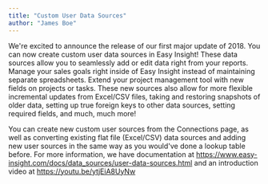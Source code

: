 ```yaml
---
title: "Custom User Data Sources"
author: "James Boe"
---
```

We're excited to announce the release of our first major update of 2018. You can now create custom user data sources in Easy Insight! These data sources allow you to seamlessly add or edit data right from your reports. Manage your sales goals right inside of Easy Insight instead of maintaining separate spreadsheets. Extend your project management tool with new fields on projects or tasks. These new sources also allow for more flexible incremental updates from Excel/CSV files, taking and restoring snapshots of older data, setting up true foreign keys to other data sources, setting required fields, and much, much more!

You can create new custom user sources from the Connections page, as well as converting existing flat file (Excel/CSV) data sources and adding new user sources in the same way as you would've done a lookup table before. For more information, we have documentation at <a href="https://www.easy-insight.com/docs/data_sources/user-data-sources.html">https://www.easy-insight.com/docs/data_sources/user-data-sources.html</a> and an introduction video at <a href="https://youtu.be/ytjEiA8UyNw">https://youtu.be/ytjEiA8UyNw</a>